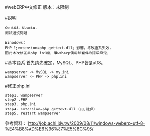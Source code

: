 #webERP中文修正
版本：未限制

#說明
```
CentOS、Ubuntu：
測試過沒問題

Winodows：
PHP「;extension=php_gettext.dll」影響，導致語系失效，
因此本次修正為php.ini檔，讓weberp使用該套件的語系設定，
```

#基本語系
首先請先確定，MySQL、PHP皆是utf8。
```
wampserver -> MySQL -> my.ini
wampserver -> PHP -> php.ini
```

#修正php.ini
```
step1. wampserver
step2 .PHP
step3. php.ini
step4. extension=php_gettext.dll (用;註解)
step5. restart wampserver
```

參考資料：
http://job.achi.idv.tw/2009/08/11/windows-weberp-utf-8-%E4%B8%AD%E6%96%87%E5%8C%96/
